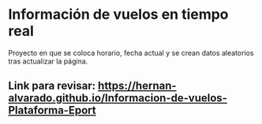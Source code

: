 # Información de vuelos en tiempo real
Proyecto en que se coloca horario, fecha actual y se crean datos aleatorios tras actualizar la página.

## Link para revisar: https://hernan-alvarado.github.io/Informacion-de-vuelos-Plataforma-Eport
